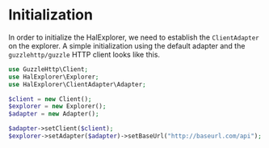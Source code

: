 # Initialization

In order to initialize the HalExplorer, we need to establish the `ClientAdapter`
on the explorer. A simple initialization using the default adapter and the
`guzzlehttp/guzzle` HTTP client looks like this.

```php
use GuzzleHttp\Client;
use HalExplorer\Explorer;
use HalExplorer\ClientAdapter\Adapter;

$client = new Client();
$explorer = new Explorer();
$adapter = new Adapter();

$adapter->setClient($client);
$explorer->setAdapter($adapter)->setBaseUrl("http://baseurl.com/api");
```

